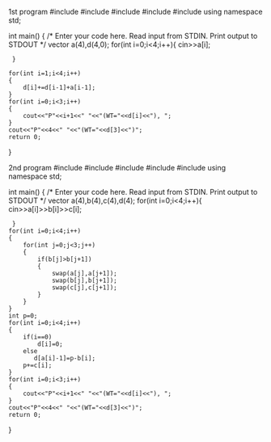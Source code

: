 1st program
#include <cmath>
#include <cstdio>
#include <vector>
#include <iostream>
#include <algorithm>
using namespace std;


int main() {
    /* Enter your code here. Read input from STDIN. Print output to STDOUT */ 
    vector<int> a(4),d(4,0);
     for(int i=0;i<4;i++){
         cin>>a[i];
         
     }
   
    for(int i=1;i<4;i++)
    {
        d[i]+=d[i-1]+a[i-1];
    }
    for(int i=0;i<3;i++)
    {
        cout<<"P"<<i+1<<" "<<"(WT="<<d[i]<<"), ";
    }
    cout<<"P"<<4<<" "<<"(WT="<<d[3]<<")";
    return 0;
}

2nd program
#include <cmath>
#include <cstdio>
#include <vector>
#include <iostream>
#include <algorithm>
using namespace std;


int main() {
    /* Enter your code here. Read input from STDIN. Print output to STDOUT */ 
    vector<int> a(4),b(4),c(4),d(4);
     for(int i=0;i<4;i++){
         cin>>a[i]>>b[i]>>c[i];
         
     }
    for(int i=0;i<4;i++)
    {
        for(int j=0;j<3;j++)
        {
            if(b[j]>b[j+1])
            {
                swap(a[j],a[j+1]);
                swap(b[j],b[j+1]);
                swap(c[j],c[j+1]);
            }
        }
    }
    int p=0;
    for(int i=0;i<4;i++)
    {
        if(i==0)
            d[i]=0;
        else
           d[a[i]-1]=p-b[i];
        p+=c[i];
    }
    for(int i=0;i<3;i++)
    {
        cout<<"P"<<i+1<<" "<<"(WT="<<d[i]<<"), ";
    }
    cout<<"P"<<4<<" "<<"(WT="<<d[3]<<")";
    return 0;
}
